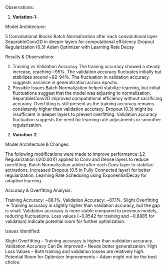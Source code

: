 Observations:

1) **Variation-1**-

Model Architecture:

5 Convolutional Blocks
Batch Normalization after each convolutional layer
SeparableConv2D in deeper layers for computational efficiency
Dropout Regularization (0.3)
Adam Optimizer with Learning Rate Decay

Results & Observations:

1. Training vs Validation Accuracy
The training accuracy showed a steady increase, reaching ~95%.
The validation accuracy fluctuates initially but stabilizes around ~92-94%.
The fluctuation in validation accuracy suggests variance in generalization across epochs.
2. Possible Issues
Batch Normalization helped stabilize learning, but initial fluctuations suggest that the model was adjusting to normalization.
SeparableConv2D improved computational efficiency without sacrificing accuracy.
Overfitting is still present as the training accuracy remains consistently higher than validation accuracy.
Dropout (0.3) might be insufficient in deeper layers to prevent overfitting.
Validation accuracy fluctuation suggests the need for learning rate adjustments or smoother regularization.

2) **Variation-2**-

Model Architecture & Changes:

The following modifications were made to improve performance:
L2 Regularization (l2(0.001)) applied to Conv and Dense layers to reduce overfitting.
Batch Normalization added after each Conv layer to stabilize activations.
Increased Dropout (0.5 in Fully Connected layer) for better regularization.
Learning Rate Scheduling using ExponentialDecay for adaptive learning.

Accuracy & Overfitting Analysis:

Training Accuracy: ~88.1%, Validation Accuracy: ~87.1%.
Slight Overfitting → Training accuracy is slightly higher than validation accuracy, but the gap is small.
Validation accuracy is more stable compared to previous models, reducing fluctuations.
Loss values (~0.8542 for training and ~0.8885 for validation) indicate potential room for further optimization.

Issues Identified:

Slight Overfitting – Training accuracy is higher than validation accuracy.
Validation Accuracy Can Be Improved – Needs better generalization.
High Loss Values – Both training and validation losses are relatively high.
Potential Room for Optimizer Improvements – Adam might not be the best choice.